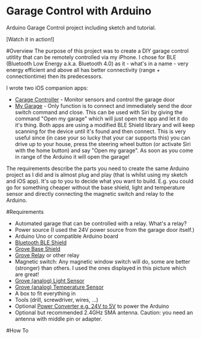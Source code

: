 Garage Control with Arduino
===========================

Arduino Garage Control project including sketch and tutorial.

[Watch it in action!]

#Overview
The purpose of this project was to create a DIY garage control utitlity that can be remotely controlled via my iPhone.
I chose for BLE (Bluetooth Low Energy a.k.a. Bluetooth 4.0) as it - what's in a name - very energy efficient and above all has better connectivity (range + connectiontime) then its predecessors.

I wrote two iOS companion apps:
* [Carage Controller](https://github.com/piejanssens/Garage-Control-iOS) - Monitor sensors and control the garage door
* [My Garage](https://github.com/piejanssens/My-Garage-iOS) - Only function is to connect and immediately send the door switch command and close. This can be used with Siri by giving the command "Open my garage" which will just open the app and let it do it's thing.
Both apps are using a modified BLE Shield library and will keep scanning for the device until it's found and then connect. This is very useful since (in case your so lucky that your car supports this) you can drive up to your house, press the steering wheel button (or activate Siri with the home button) and say "Open my garage". As soon as you come in range of the Arduino it will open the garage!

The requirements describe the parts you need to create the same Arduino project as I did and is almost plug and play (that is whilst using my sketch and iOS app). It's up to you to decide what you want to build. E.g. you could go for something cheaper without the base shield, light and temperature sensor and directly connecting the magnetic switch and relay to the Arduino.

#Requirements
* Automated garage that can be controlled with a relay. What's a relay? 
* Power source (I used the 24V power source from the garage door itself.)
* Arduino Uno or compatible Arduino board
* [Bluetooth BLE Shield ](http://redbearlab.com/bleshield/) 
* [Grove Base Shield](http://www.seeedstudio.com/depot/grove-base-shield-p-754.html)
* [Grove Relay](http://www.seeedstudio.com/depot/grove-relay-p-769.html?cPath=39_42) or other relay
* Magnetic switch: Any magnetic window switch will do, some are better (stronger) than others. I used the ones displayed in this picture which are great!
* [Grove (analog) Light Sensor](http://www.seeedstudio.com/depot/grove-light-sensor-p-746.html?cPath=25_27)
* [Grove (analog) Temperature Sensor](http://www.seeedstudio.com/depot/grove-temperature-sensor-p-774.html?cPath=25_27)
* A box to fit everything in
* Tools (drill, screwdriver, wires, ...)
* Optional [Power Converter e.g. 24V to 5V](http://www.seeedstudio.com/depot/cptc5-power-converter-12v24v-switch-to-5v-p-1066.html?cPath=1_4) to power the Arduino
* Optional but recommended 2.4GHz SMA antenna. Caution: you need an antenna with middle pin or adapter.

#How To

